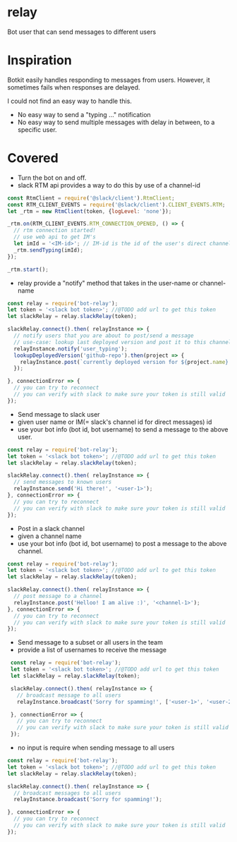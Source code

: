 # relay
Bot user that can send messages to different users

# Inspiration
Botkit easily handles responding to messages from users. However, it sometimes fails when responses are delayed.

I could not find an easy way to handle this.
* No easy way to send a "typing ..." notification
* No easy way to send multiple messages with delay in between, to a specific user.

# Covered
* Turn the bot on and off.
 * slack RTM api provides a way to do this by use of a channel-id
```javascript
const RtmClient = require('@slack/client').RtmClient;
const RTM_CLIENT_EVENTS = require('@slack/client').CLIENT_EVENTS.RTM;
let _rtm = new RtmClient(token, {logLevel: 'none'});

_rtm.on(RTM_CLIENT_EVENTS.RTM_CONNECTION_OPENED, () => {
  // rtm connection started!
  // use web api to get IM's
  let imId = '<IM-id>'; // IM-id is the id of the user's direct channel
  _rtm.sendTyping(imId);
});

_rtm.start();
```
 * relay provide a "notify" method that takes in the user-name or channel-name
```javascript
const relay = require('bot-relay');
let token = '<slack bot token>'; //@TODO add url to get this token
let slackRelay = relay.slackRelay(token);

slackRelay.connect().then( relayInstance => {
  // notify users that you are about to post/send a message
  // use-case: lookup last deployed version and post it to this channel
  relayInstance.notify('user_typing');
  lookupDeployedVersion('github-repo').then(project => {
    relayInstance.post(`currently deployed version for ${project.name} is ${project.version}`, 'general');
  });

}, connectionError => {
  // you can try to reconnect
  // you can verify with slack to make sure your token is still valid
});
```

* Send message to slack user
 * given user name or IM(= slack's channel id for direct messages) id
 * use your bot info (bot id, bot username) to send a message to the above user.
```javascript
const relay = require('bot-relay');
let token = '<slack bot token>'; //@TODO add url to get this token
let slackRelay = relay.slackRelay(token);

slackRelay.connect().then( relayInstance => {
  // send messages to known users
  relayInstance.send('Hi there!', '<user-1>');
}, connectionError => {
  // you can try to reconnect
  // you can verify with slack to make sure your token is still valid
});
```

* Post in a slack channel
 * given a channel name
 * use your bot info (bot id, bot username) to post a message to the above channel.
```javascript
const relay = require('bot-relay');
let token = '<slack bot token>'; //@TODO add url to get this token
let slackRelay = relay.slackRelay(token);

slackRelay.connect().then( relayInstance => {
  // post message to a channel
  relayInstance.post('Helloo! I am alive :)', '<channel-1>');
}, connectionError => {
  // you can try to reconnect
  // you can verify with slack to make sure your token is still valid
});
```

 * Send message to a subset or all users in the team
  * provide a list of usernames to receive the message
```javascript
 const relay = require('bot-relay');
 let token = '<slack bot token>'; //@TODO add url to get this token
 let slackRelay = relay.slackRelay(token);

 slackRelay.connect().then( relayInstance => {
   // broadcast message to all users
   relayInstance.broadcast('Sorry for spamming!', ['<user-1>', '<user-2>']);

 }, connectionError => {
   // you can try to reconnect
   // you can verify with slack to make sure your token is still valid
 });
```

 * no input is require when sending message to all users
```javascript
const relay = require('bot-relay');
let token = '<slack bot token>'; //@TODO add url to get this token
let slackRelay = relay.slackRelay(token);

slackRelay.connect().then( relayInstance => {
  // broadcast messages to all users
  relayInstance.broadcast('Sorry for spamming!');

}, connectionError => {
  // you can try to reconnect
  // you can verify with slack to make sure your token is still valid
});
```
